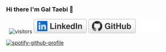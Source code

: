 ### Hi there I'm Gal Taebi 👋

&nbsp; ![visitors](https://visitor-badge.glitch.me/badge?page_id=galta95)
[![Linkedin](imgs/linkedin.svg)](https://www.linkedin.com/in/gal-taebi/)
[![GitHub](imgs/github.svg)](https://github.com/galta95)

[![spotify-github-profile](https://spotify-github-profile.vercel.app/api/view?uid=h8xkvwd2ii0olcnsondr73b10&cover_image=false&theme=default&bar_color=53b14f&bar_color_cover=false)](https://spotify-github-profile.vercel.app/api/view?uid=h8xkvwd2ii0olcnsondr73b10&redirect=true)
